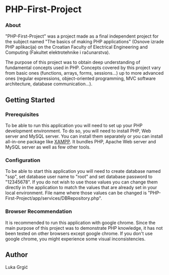 # PHP-First-Project

### About

"PHP-First-Project" was a project made as a final independent project for the subject named "The basics of making PHP applications" (Osnove 
izrade PHP aplikacija) on the Croatian Faculty of Electrical Engineering and Computing (Fakultet elektrotehnike i računarstva).

The purpose of this project was to obtain deep understanding of fundamental concepts used in PHP. Concepts covered by this project
vary from basic ones (functions, arrays, forms, sessions...) up to more advanced ones (regular expressions, object-oriented programming,
MVC software architecture, database communication...). 

## Getting Started

### Prerequisites

To be able to run this application you will need to set up your PHP development environment. To do so, you will need to install PHP, 
Web server and MySQL server. You can install them separately or you can install all-in-one package like 
[XAMPP](https://www.apachefriends.org/index.html). It bundles PHP, Apache Web server and MySQL server as well as few other tools. 

### Configuration

To be able to start this application you will need to create database named "ssp", set database user name to "root" and set database 
password to "12345678". If you do not wish to use those values you can change them directly in the application to match the values that are 
already set in your local environment. File name where those values can be changed is "PHP-First-Project/app/services/DBRepository.php".

### Browser Recommendation

It is recommended to run this application with google chrome. Since the main purpose of this project was to demonstrate PHP knowledge,
it has not been tested on other browsers except google chrome. If you don't use google chrome, you might experience some visual
inconsistencies.

## Author

Luka Grgić
